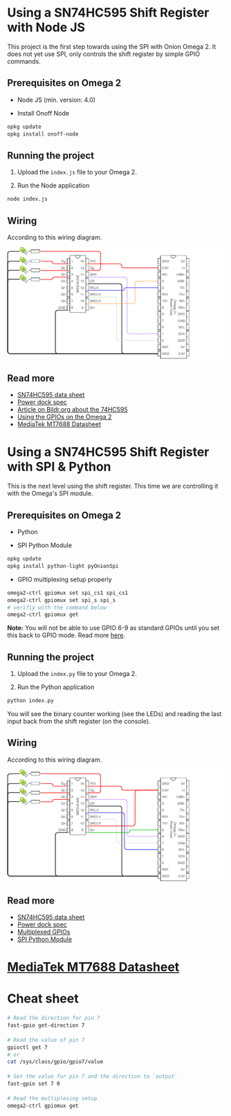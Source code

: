 # Using a SN74HC595 Shift Register with Node JS

This project is the first step towards using the SPI with Onion Omega 2. It does not yet use SPI, only controls the shift register by simple GPIO commands.

## Prerequisites on Omega 2

* Node JS (min. version: 4.0)

* Install Onoff Node

```sh
opkg update
opkg install onoff-node
```

## Running the project

1. Upload the `index.js` file to your Omega 2.

2. Run the Node application

```sh
node index.js
```

## Wiring

According to this wiring diagram.

![Wiring diagram for SN74HC595 with Omega 2+ using the Power Dock](https://raw.githubusercontent.com/pvadam/sn74hc595-node/master/images/Omega_SN74HC595.png)

## Read more
* [SN74HC595 data sheet](http://www.ti.com/lit/ds/symlink/sn74hc595.pdf)
* [Power dock spec](https://docs.onion.io/omega2-docs/power-dock.html)
* [Article on Bildr.org about the 74HC595](http://bildr.org/2011/02/74hc595/)
* [Using the GPIOs on the Omega 2](https://docs.onion.io/omega2-docs/using-gpios.html)
* [MediaTek MT7688 Datasheet](http://www.hmangas.com/Electronica/Datasheets/.../MT7688_Datasheet_v1_4.pdf)

# Using a SN74HC595 Shift Register with SPI & Python

This is the next level using the shift register. This time we are controlling it with the Omega's SPI module.

## Prerequisites on Omega 2

* Python

* SPI Python Module

```sh
opkg update
opkg install python-light pyOnionSpi
```

* GPIO multiplexing setup properly

```sh
omega2-ctrl gpiomux set spi_cs1 spi_cs1
omega2-ctrl gpiomux set spi_s spi_s
# verifiy with the command below
omega2-ctrl gpiomux get
```

**Note:** You will not be able to use GPIO 6-9 as standard GPIOs until you set this back to GPIO mode. Read more [here](https://docs.onion.io/omega2-docs/using-gpios.html#using-gpios-multiplexing).

## Running the project

1. Upload the `index.py` file to your Omega 2.

2. Run the Python application

```sh
python index.py
```

You will see the binary counter working (see the LEDs) and reading the last input back from the shift register (on the console).

## Wiring

According to this wiring diagram.

![Wiring diagram for SN74HC595 with Omega 2+ using the Power Dock with SPI](https://raw.githubusercontent.com/pvadam/sn74hc595-node/master/images/Omega_SN74HC595_SPI.png)

## Read more
* [SN74HC595 data sheet](http://www.ti.com/lit/ds/symlink/sn74hc595.pdf)
* [Power dock spec](https://docs.onion.io/omega2-docs/power-dock.html)
* [Multiplexed GPIOs](https://docs.onion.io/omega2-docs/using-gpios.html#using-gpios-multiplexing)
* [SPI Python Module](https://docs.onion.io/omega2-docs/spi-python-module.html)
# [MediaTek MT7688 Datasheet](http://www.hmangas.com/Electronica/Datasheets/.../MT7688_Datasheet_v1_4.pdf)

# Cheat sheet

```sh
# Read the direction for pin 7
fast-gpio get-direction 7

# Read the value of pin 7
gpioctl get 7
# or
cat /sys/class/gpio/gpio7/value

# Set the value for pin 7 and the direction to `output`
fast-gpio set 7 0

# Read the multiplexing setup
omega2-ctrl gpiomux get
```